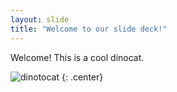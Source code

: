 ```yaml
---
layout: slide
title: "Welcome to our slide deck!"
---
```


Welcome! This is a cool dinocat.

![dinotocat](https://octodex.github.com/images/dinotocat.png)
{: .center}

